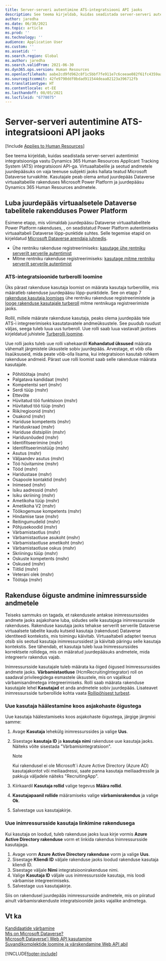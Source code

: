 ```yaml
---
title: Server-serveri autentimine ATS-integratsiooni API jaoks
description: See teema kirjeldab, kuidas seadistada server-serveri autentimist integratsioonide jaoks Dynamics 365 Human Resources Applicant Tracking System (ATS) integratsiooni API-ga.
author: jaredha
ms.date: 06/30/2021
ms.topic: article
ms.prod: ''
ms.technology: ''
audience: Application User
ms.custom: ''
ms.assetid: ''
ms.search.region: Global
ms.author: jaredha
ms.search.validFrom: 2021-06-30
ms.dyn365.ops.version: Human Resources
ms.openlocfilehash: aabe2cd9fd962c8f1c5bbf7fe911e7c6ceeae082f61fc4359aaf7bf197531eff
ms.sourcegitcommit: 42fe9790ddf0bdad911544deaa82123a396712fb
ms.translationtype: HT
ms.contentlocale: et-EE
ms.lasthandoff: 08/05/2021
ms.locfileid: "6778075"
---
```

# <a name="server-to-server-authentication-for-the-ats-integration-api"></a>Server-serveri autentimine ATS-integratsiooni API jaoks

[!include [Applies to Human Resources](../includes/applies-to-hr.md)]

See teema kirjeldab, kuidas seadistada server-serveri autentimist integratsiooniga vastu Dynamics 365 Human Resources Applicant Tracking System (ATS) integratsiooni API-ga. Virtuaaltabelile ja seotud andmetele juurdepääsuks on vaja teenuse subjekti jaoks hallata teatud Microsoft Dataverse turvakihte. Kasutajale peab olema antud juurdepääs Dataverse virtuaaltabelile rakenduses Microsoft Power Platform ja juurdepääsu Dynamics 365 Human Resources andmetele.

## <a name="enable-access-to-dataverse-virtual-tables-in-power-platform"></a>Luba juurdepääs virtuaalsetele Dataverse tabelitele rakendduses Power Platform

Esimene etapp, mis võimaldab juurdepääsu Dataverse virtuaaltabelitele Power Platform rakenduses, , on seadistatud Power Platform autentimiseks virtuaaltabeli Dataverse lõpp-punktide suhtes. Selle tegemise etapid on kirjeldatud [Microsoft Dataverse arendaja juhnedis](/powerapps/developer/data-platform).

  - Ühe rentniku rakenduse registreerimiseks: [kasutage ühe rentniku serverilt serverile autentimist](/powerapps/developer/data-platform/use-single-tenant-server-server-authentication)
  - Mitme rentniku rakenduse registreerimiseks: [kasutage mitme rentniku serverilt serverile autentimist](/powerapps/developer/data-platform/use-multi-tenant-server-server-authentication)

### <a name="creating-a-security-role-for-ats-integrations"></a>ATS-integratsioonide turberolli loomine

Üks pärast rakenduse kasutaja loomist on määrata kasutaja turberollile, mis määratleb rakenduse juurdepääsu lõpp-punktidele. See on etapp 7 [rakenduse kasutaja loomises](/powerapps/developer/data-platform/use-single-tenant-server-server-authentication#application-user-creation) ühe rentniku rakenduse registreerimistele ja [looge rakenduse kasutajale turberoll](/powerapps/developer/data-platform/use-multi-tenant-server-server-authentication#create-a-security-role-for-the-application-user) mitme rentnikuga registreerimiste jaoks. 

Rollil, millele määrate rakenduse kasutaja, peaks olema juurdepääs teie ATS-i integreerimiseks kasutatavatele andmeüksustele. See puudub ruudust väljas, seega tuleb luua uus turberoll. Uue rolli saab luua vastavalt jaotises kirjeldatud juhistele [Turberolli loomine](/power-platform/admin/create-edit-security-role#create-a-security-role).

Uue rolli jaoks tuleb uue rolli vahekaardil **Kohandatud üksused** määrata vähemalt järgmistele üksustele sobiv juurdepääs. Arvestage, et võib olla lisaüksuseid, mida peate võib-olla lisama, kui integratsioon kasutab rohkem rakenduse andmeid. Pärast uue rolli loomist saab selle rakenduse määrata kasutajale.

  - Põhitöötaja (mshr)
  - Palgatava kandidaat (mshr)
  - Kompetentsi sert (mshr)
  - Serdi tüüp (mshr)
  - Ettevõte
  - Hüvitatud töö funktsioon (mshr)
  - Hüvitatud töö tüüp (mshr)
  - Riik/regioonid (mshr)
  - Osakond (mshr)
  - Hariduse kompetents (mshr)
  - Hariduskraad (mshr)
  - Hariduse distsipliin (mshr)
  - Haridusnõuded (mshr)
  - Identifitseerimine (mshr)
  - Identifitseerimistüüp (mshr)
  - Asutus (mshr)
  - Väljaandev asutus (mshr)
  - Töö hüvitamine (mshr)
  - Tööd (mshr)
  - Haridustase (mshr)
  - Osapoole kontaktid (mshr)
  - Inimesed (mshr)
  - Isiku aadressid (mshr)
  - Isiku skriining (mshr)
  - Ametikoha tüüp (mshr)
  - Ametikoha V2 (mshr)
  - Töökogemuse kompetents (mshr)
  - Hindamise tase (mshr)
  - Reitingumudelid (mshr)
  - Põhjusekoodid (mshr)
  - Värbamistaotlus (mshr)
  - Värbamistaotluse asukoht (mshr)
  - Värbamistaotluse ametikoht (mshr)
  - Värbamistaotluse oskus (mshr)
  - Skriiningu tüüp (mshr)
  - Oskuste kompetents (mshr)
  - Oskused (mshr)
  - Tiitlid (mshr)
  - Veterani olek (mshr)
  - Töötaja (mshr)

## <a name="granting-application-permissions-to-human-resources-data"></a>Rakenduse õiguste andmine inimressursside andmetele

Teiseks sammuks on tagada, et rakendusele antakse inimressurssides andmete jaoks asjakohane luba, sidudes selle kasutajaga inimressursside rakenduses. Rakenduse kasutaja jaoks tehakse serverilt serverile Dataverse virtuaalsete tabelite kaudu kutseid kasutaja (rakenduse) Dataverse identiteedi kontekstis, mis toimingu käivitab. Virtuaaltabeli adapteri teenus otsib siis seotud kasutaja inimressurssidest ja käivitab päringu selle kasutaja kontekstis. See tähendab, et kasutaja tuleb luua Inimressurssides korrektsete rollidega, mis on määratud juurdepääsuks andmetele, mida integreeriv rakendus vajab.

Inimressursside kasutajale tuleb määrata ka õiged õigused Inimressurssides andmete jaoks. **Värbamistaotluse** (HcmRecruitingIntegrator) roll on saadaval privileegidega esmastele üksustele, mis on vajalikud värbamisandmetega integreerimiseks. Rolli saab määrata rakenduse kasutajale lehel **Kasutajad** et anda andmetele sobiv juurdepääs. Lisateavet inimressursside turberollide kohta vaata [Rollipõhisest turbest](/fin-ops-core/dev-itpro/sysadmin/role-based-security).

### <a name="set-up-the-new-user-with-appropriate-permissions"></a>Uue kasutaja häälestamine koos asjakohaste õigustega

Uue kasutaja häälestamiseks koos asjakohaste õigustega, järgige järgmisi samme:

  1. Avage **Kasutaja** lehekülg inimressurssides ja valige **Uus**.
  2. Sisestage **kasutaja ID** ja **kasutaja nimi** rakenduse uue kasutaja jaoks. Näiteks võite sisestada "Värbamisintegratsioon".

      > [!NOTE]
      > Kui rakendusel ei ole Microsoft`i Azure Active Directory (Azure AD) kasutajakontot või meiliaadressi, saate panna kasutaja meiliaadressile ja pakkuja väljadele näiteks "RecruitingApp".

  3. Kiirkaardil **Kasutaja rollid** valige tegevus **Määra rollid**.
  4. **Kasutajapaanil rollide** määramiseks valige **värbamisrakendus** ja valige **Ok**.
  5. Salvestage uus kasutajakirje.

### <a name="link-the-new-human-resources-user-to-the-application"></a>Uue inimressursside kasutaja linkimine rakendusega

Kui kasutaja on loodud, tuleb rakenduse jaoks luua kirje vormis **Azure Active Directory rakenduse** vorm et linkida rakendus Inimressursside kasutajaga.

  1. Avage vorm **Azure Active Directory rakenduse** vorm ja valige **Uus**.
  2. Sisestage **Kliendi ID** väljale rakenduse jaoks loodud rakenduse kasutaja kliendi ID.
  3. Sisestage väljale **Nimi** integratsioonirakenduse nimi.
  4. Valige **Kasutaja ID** väljale uus inimressursside kasutaja, mis loodi värbamise integreerimiseks.
  5. Salvestage uus kasutajakirje.

Siis on rakendusel juurdepääs inimressursside andmetele, mis on piiratud ainult värbamisrakenduste integratsioonide jaoks vajalike andmetega.

## <a name="see-also"></a>Vt ka

[Kandidaatide värbamine](hr-personnel-recruit.md)<br>
[Mis on Microsoft Dataverse?](/powerapps/maker/data-platform/data-platform-intro)<br>
[Microsoft Dataverse'i Web API kasutamine](/powerapps/developer/data-platform/webapi/overview)<br>
[Suvandikomplektide loomine ja värskendamine Web API abil](/powerapps/developer/data-platform/webapi/create-update-optionsets)<br>

[!INCLUDE[footer-include](../includes/footer-banner.md)]

